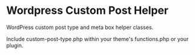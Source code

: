 Wordpress Custom Post Helper
=====================

WordPress custom post type and meta box helper classes.

Include custom-post-type.php within your theme's functions.php or your plugin.


